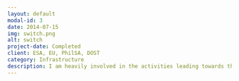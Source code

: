 ```yaml
---
layout: default
modal-id: 3
date: 2014-07-15
img: switch.png
alt: switch
project-date: Completed
client: ESA, EU, PhilSA, DOST
category: Infrastructure
description: I am heavily involved in the activities leading towards the deployment of the Copernicus National Mirror Site (the CopPhil Infrastructure), which is dedicated to the efficient distribution of large datasets in a controlled cloud environment. The Mirror Site's goal is to provide free, open, and immediately accessible information services through a Copernicus Data Center.
---
```

